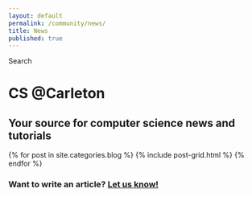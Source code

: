 ```yaml
---
layout: default
permalink: /community/news/
title: News
published: true
---
```

<div class='search-box'>Search</div>
<div class='content-wrap'>
	<h1>CS @Carleton</h1> <!--class='big-page-title'-->
    <h2>Your source for computer science news and tutorials</h2> <!--class='page-sub-title'-->
	<div class="tiles">
	{% for post in site.categories.blog %}
  		{% include post-grid.html %}
	{% endfor %}
	</div>
    <h3 class='page-sub-title'>Want to write an article? <a href='{{ site.url }}/contact/email'>Let us know!</a></h3>
</div>
